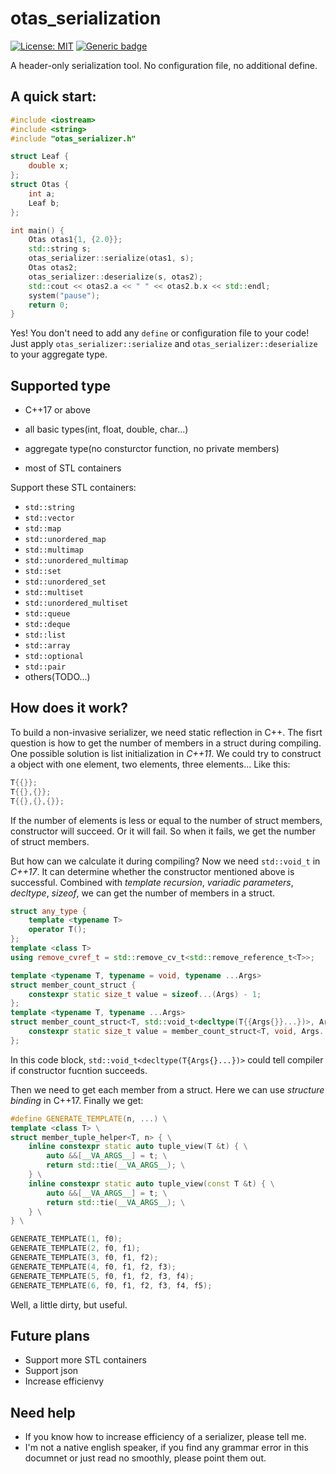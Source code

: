 # otas_serialization

[![License: MIT](https://img.shields.io/badge/License-MIT-brightgreen.svg)](https://opensource.org/licenses/MIT)
[![Generic badge](https://img.shields.io/badge/C++-17-blue.svg)](https://shields.io/)


A header-only serialization tool. No configuration file, no additional define. 

## A quick start:
```cpp
#include <iostream>
#include <string>
#include "otas_serializer.h"

struct Leaf {
    double x;
};
struct Otas {
    int a;
    Leaf b;
};

int main() {
    Otas otas1{1, {2.0}};
    std::string s;
    otas_serializer::serialize(otas1, s);
    Otas otas2;
    otas_serializer::deserialize(s, otas2);
    std::cout << otas2.a << " " << otas2.b.x << std::endl;
    system("pause");
    return 0;
}
```

Yes! You don't need to add any `define` or configuration file to your code! Just apply `otas_serializer::serialize` and `otas_serializer::deserialize` to your aggregate type.

## Supported type
- C++17 or above

- all basic types(int, float, double, char...)
- aggregate type(no consturctor function, no private members)
- most of STL containers

Support these STL containers:
- `std::string`
- `std::vector`
- `std::map`
- `std::unordered_map`
- `std::multimap`
- `std::unordered_multimap`
- `std::set`
- `std::unordered_set`
- `std::multiset`
- `std::unordered_multiset`
- `std::queue`
- `std::deque`
- `std::list`
- `std::array`
- `std::optional`
- `std::pair`
- others(TODO...)

## How does it work?
To build a non-invasive serializer, we need static reflection in C++. The fisrt question is how to get the number of members in a struct during compiling. One possible solution is list initialization in *C++11*. We could try to construct a object with one element, two elements, three elements... Like this:
```cpp
T{{}};
T{{},{}};
T{{},{},{}};
```
If the number of elements is less or equal to the number of struct members, constructor will succeed. Or it will fail. So when it fails, we get the number of struct members.

But how can we calculate it during compiling? Now we need `std::void_t` in *C++17*. It can determine whether the constructor mentioned above is successful. Combined with *template recursion*, *variadic parameters*, *decltype*, *sizeof*, we can get the number of members in a struct.

```cpp
struct any_type {
    template <typename T>
    operator T();
};
template <class T>
using remove_cvref_t = std::remove_cv_t<std::remove_reference_t<T>>;

template <typename T, typename = void, typename ...Args>
struct member_count_struct {
    constexpr static size_t value = sizeof...(Args) - 1;
};
template <typename T, typename ...Args>
struct member_count_struct<T, std::void_t<decltype(T{{Args{}}...})>, Args...> {
    constexpr static size_t value = member_count_struct<T, void, Args..., any_type>::value;
};
```
In this code block, `std::void_t<decltype(T{Args{}...})>` could tell compiler if constructor fucntion succeeds. 

Then we need to get each member from a struct. Here we can use *structure binding* in C++17. Finally we get:
```cpp
#define GENERATE_TEMPLATE(n, ...) \
template <class T> \
struct member_tuple_helper<T, n> { \
    inline constexpr static auto tuple_view(T &t) { \
        auto &&[__VA_ARGS__] = t; \
        return std::tie(__VA_ARGS__); \
    } \
    inline constexpr static auto tuple_view(const T &t) { \
        auto &&[__VA_ARGS__] = t; \
        return std::tie(__VA_ARGS__); \
    } \
} \

GENERATE_TEMPLATE(1, f0);
GENERATE_TEMPLATE(2, f0, f1);
GENERATE_TEMPLATE(3, f0, f1, f2);
GENERATE_TEMPLATE(4, f0, f1, f2, f3);
GENERATE_TEMPLATE(5, f0, f1, f2, f3, f4);
GENERATE_TEMPLATE(6, f0, f1, f2, f3, f4, f5);
```
Well, a little dirty, but useful.

## Future plans
- Support more STL containers
- Support json
- Increase efficienvy

## Need help
- If you know how to increase efficiency of a serializer, please tell me.
- I'm not a native english speaker, if you find any grammar error in this documnet or just read no smoothly, please point them out.
